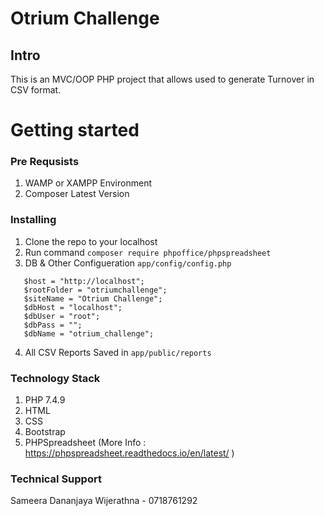 # Otrium Challenge 
## Intro
This is an MVC/OOP PHP project that allows used to generate Turnover in CSV format.


# Getting started

### Pre Requsists
1. WAMP or XAMPP Environment
2. Composer Latest Version

### Installing

1. Clone the repo to your localhost
2. Run command ```composer require phpoffice/phpspreadsheet``` 
3. DB & Other Configueration ```app/config/config.php``` 


```
   $host = "http://localhost";  
   $rootFolder = "otriumchallenge";
   $siteName = "Otrium Challenge";
   $dbHost = "localhost";
   $dbUser = "root";
   $dbPass = "";
   $dbName = "otrium_challenge";
```

4. All CSV Reports Saved in ```app/public/reports```

### Technology Stack

1. PHP 7.4.9
2. HTML
3. CSS
4. Bootstrap
5. PHPSpreadsheet (More Info : https://phpspreadsheet.readthedocs.io/en/latest/ )

### Technical Support
Sameera Dananjaya Wijerathna - 0718761292
